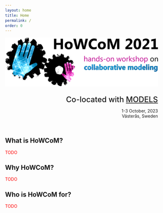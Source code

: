 ```yaml
---
layout: home
title: Home
permalink: /
order: 0
---
```


![howcom](/assets/howcom-v2-2-trim-1920.png)

<div style="text-align: right">
  <p style="font-size:25px;margin-bottom:0px;font-weight:500;">Co-located with <a href="http://www.modelsconference.org">MODELS</a></p>
  <p>1-3 October, 2023<br/>
  Västerås, Sweden</p>
  <br/>
</div>

## What is HoWCoM?

<span style="color:red;">TODO</span>

## Why HoWCoM?

<span style="color:red;">TODO</span>

## Who is HoWCoM for?

<span style="color:red;">TODO</span>
